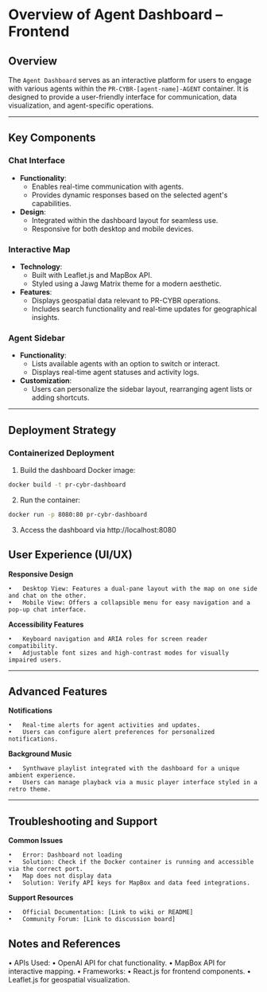 # Overview of Agent Dashboard – Frontend

<!-- 
Key Objectives for this Document:
1. Outline the purpose and functionality of the Agent Dashboard.
2. Define the core components of the dashboard, including its UI/UX, integrations, and interactivity.
3. Provide a framework for deploying and maintaining the frontend dashboard effectively.
-->

## Overview

The `Agent Dashboard` serves as an interactive platform for users to engage with various agents within the `PR-CYBR-[agent-name]-AGENT` container. It is designed to provide a user-friendly interface for communication, data visualization, and agent-specific operations.

---

## Key Components

<!-- 
Key Objectives for this Section:
1. Highlight the major components of the dashboard, including chat interface, interactive map, and agent sidebar.
2. Detail their specific functionalities and how they contribute to the user experience.
3. Provide technical insights into implementation details, such as libraries or frameworks used.
-->

### Chat Interface
- **Functionality**:
  - Enables real-time communication with agents.
  - Provides dynamic responses based on the selected agent's capabilities.
- **Design**:
  - Integrated within the dashboard layout for seamless use.
  - Responsive for both desktop and mobile devices.

### Interactive Map
- **Technology**:
  - Built with Leaflet.js and MapBox API.
  - Styled using a Jawg Matrix theme for a modern aesthetic.
- **Features**:
  - Displays geospatial data relevant to PR-CYBR operations.
  - Includes search functionality and real-time updates for geographical insights.

### Agent Sidebar
- **Functionality**:
  - Lists available agents with an option to switch or interact.
  - Displays real-time agent statuses and activity logs.
- **Customization**:
  - Users can personalize the sidebar layout, rearranging agent lists or adding shortcuts.

---

## Deployment Strategy

<!-- 
Key Objectives for this Section:
1. Provide clear deployment steps for the frontend dashboard.
2. Include containerized deployment instructions for Docker environments.
3. Ensure compatibility and scalability in deployment methods.
-->

### Containerized Deployment
1. Build the dashboard Docker image:
```bash
docker build -t pr-cybr-dashboard 
```
2. Run the container:
```bash
docker run -p 8080:80 pr-cybr-dashboard
```
3. Access the dashboard via http://localhost:8080

## User Experience (UI/UX)

<!-- 
Key Objectives for this Section:
1. Emphasize the responsive design principles applied to the dashboard.
2. Detail user-centric features like theme customization and accessibility options.
3. Highlight how UI/UX choices enhance overall usability.
-->

**Responsive Design**

	•	Desktop View: Features a dual-pane layout with the map on one side and chat on the other.
	•	Mobile View: Offers a collapsible menu for easy navigation and a pop-up chat interface.

**Accessibility Features**

	•	Keyboard navigation and ARIA roles for screen reader compatibility.
	•	Adjustable font sizes and high-contrast modes for visually impaired users.

---

## Advanced Features

<!-- 
Key Objectives for this Section:
1. Outline additional features that enrich the user experience, such as notifications or music integration.
2. Include technical specifications and potential expansion ideas.
-->

**Notifications**

	•	Real-time alerts for agent activities and updates.
	•	Users can configure alert preferences for personalized notifications.

**Background Music**

	•	Synthwave playlist integrated with the dashboard for a unique ambient experience.
	•	Users can manage playback via a music player interface styled in a retro theme.

---

## Troubleshooting and Support

<!-- 
Key Objectives for this Section:
1. Provide a list of common issues users might face and their solutions.
2. Include links to relevant support resources or documentation.
3. Ensure this section empowers users to resolve minor problems independently.
-->

**Common Issues**

	•	Error: Dashboard not loading
	•	Solution: Check if the Docker container is running and accessible via the correct port.
	•	Map does not display data
	•	Solution: Verify API keys for MapBox and data feed integrations.

**Support Resources**

	•	Official Documentation: [Link to wiki or README]
	•	Community Forum: [Link to discussion board]

## Notes and References

<!-- 
Key Objectives for this Section:
1. Include links to related documentation or external libraries used.
2. Provide references for APIs and tools integrated into the dashboard.
3. Document best practices for extending or maintaining the dashboard.
-->

•	APIs Used:
	•	OpenAI API for chat functionality.
	•	MapBox API for interactive mapping.
•	Frameworks:
	•	React.js for frontend components.
	•	Leaflet.js for geospatial visualization.